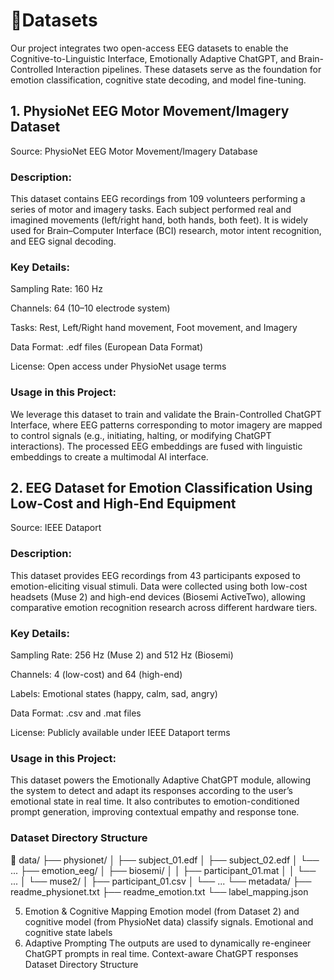 # 🧠Datasets

Our project integrates two open-access EEG datasets to enable the Cognitive-to-Linguistic Interface, Emotionally Adaptive ChatGPT, and Brain-Controlled Interaction pipelines. These datasets serve as the foundation for emotion classification, cognitive state decoding, and model fine-tuning.

## 1. PhysioNet EEG Motor Movement/Imagery Dataset

Source: PhysioNet EEG Motor Movement/Imagery Database

### Description:
This dataset contains EEG recordings from 109 volunteers performing a series of motor and imagery tasks. Each subject performed real and imagined movements (left/right hand, both hands, both feet).
It is widely used for Brain–Computer Interface (BCI) research, motor intent recognition, and EEG signal decoding.

### Key Details:

Sampling Rate: 160 Hz

Channels: 64 (10–10 electrode system)

Tasks: Rest, Left/Right hand movement, Foot movement, and Imagery

Data Format: .edf files (European Data Format)

License: Open access under PhysioNet usage terms

### Usage in this Project:
We leverage this dataset to train and validate the Brain-Controlled ChatGPT Interface, where EEG patterns corresponding to motor imagery are mapped to control signals (e.g., initiating, halting, or modifying ChatGPT interactions). The processed EEG embeddings are fused with linguistic embeddings to create a multimodal AI interface.

## 2. EEG Dataset for Emotion Classification Using Low-Cost and High-End Equipment

Source: IEEE Dataport

### Description:
This dataset provides EEG recordings from 43 participants exposed to emotion-eliciting visual stimuli. Data were collected using both low-cost headsets (Muse 2) and high-end devices (Biosemi ActiveTwo), allowing comparative emotion recognition research across different hardware tiers.

### Key Details:

Sampling Rate: 256 Hz (Muse 2) and 512 Hz (Biosemi)

Channels: 4 (low-cost) and 64 (high-end)

Labels: Emotional states (happy, calm, sad, angry)

Data Format: .csv and .mat files

License: Publicly available under IEEE Dataport terms

### Usage in this Project:
This dataset powers the Emotionally Adaptive ChatGPT module, allowing the system to detect and adapt its responses according to the user’s emotional state in real time. It also contributes to emotion-conditioned prompt generation, improving contextual empathy and response tone.

### Dataset Directory Structure
📂 data/
├── physionet/
│   ├── subject_01.edf
│   ├── subject_02.edf
│   └── ...
├── emotion_eeg/
│   ├── biosemi/
│   │   ├── participant_01.mat
│   │   └── ...
│   └── muse2/
│       ├── participant_01.csv
│       └── ...
└── metadata/
    ├── readme_physionet.txt
    ├── readme_emotion.txt
    └── label_mapping.json




5. Emotion & Cognitive Mapping	Emotion model (from Dataset 2) and cognitive model (from PhysioNet data) classify signals.	Emotional and cognitive state labels
6. Adaptive Prompting	The outputs are used to dynamically re-engineer ChatGPT prompts in real time.	Context-aware ChatGPT responses
Dataset Directory Structure
